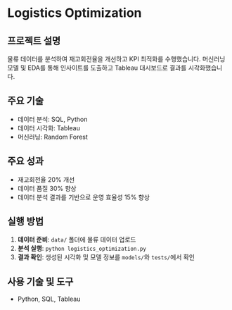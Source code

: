 # Logistics Optimization

## 프로젝트 설명
물류 데이터를 분석하여 재고회전율을 개선하고 KPI 최적화를 수행했습니다. 머신러닝 모델 및 EDA를 통해 인사이트를 도출하고 Tableau 대시보드로 결과를 시각화했습니다.

## 주요 기술
- 데이터 분석: SQL, Python
- 데이터 시각화: Tableau
- 머신러닝: Random Forest

## 주요 성과
- 재고회전율 20% 개선
- 데이터 품질 30% 향상
- 데이터 분석 결과를 기반으로 운영 효율성 15% 향상

## 실행 방법
1. **데이터 준비**: `data/` 폴더에 물류 데이터 업로드
2. **분석 실행**: `python logistics_optimization.py`
3. **결과 확인**: 생성된 시각화 및 모델 정보를 `models/`와 `tests/`에서 확인

## 사용 기술 및 도구
- Python, SQL, Tableau
